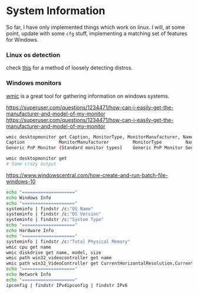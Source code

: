 # System Information
So far, I have only implemented things which work on linux. I will, at some point, update with some `cfg` stuff, implementing a matching set of features for Windows.

### Linux os detection
check [this](https://github.com/dylanaraps/neofetch/blob/master/neofetch#L937) for a method of loosely detecting distros.


### Windows monitors
[wmic](https://ss64.com/nt/wmic.html) is a great tool for gathering information on windows systems.

https://superuser.com/questions/1234471/how-can-i-easily-get-the-manufacturer-and-model-of-my-monitor
https://superuser.com/questions/1234471/how-can-i-easily-get-the-manufacturer-and-model-of-my-monitor

```sh
wmic desktopmonitor get Caption, MonitorType, MonitorManufacturer, Name
Caption             MonitorManufacturer         MonitorType         Name
Generic PnP Monitor (Standard monitor types)    Generic PnP Monitor Generic PnP Monitor
```

```sh
wmic desktopmonitor get
# Some crazy output
```

https://www.windowscentral.com/how-create-and-run-batch-file-windows-10
```sh
echo "===================="
echo Windows Info
echo "===================="
systeminfo | findstr /c:"OS Name"
systeminfo | findstr /c:"OS Version"
systeminfo | findstr /c:"System Type"
echo "===================="
echo Hardware Info
echo "===================="
systeminfo | findstr /c:"Total Physical Memory"
wmic cpu get name
wmic diskdrive get name, model, size
wmic path win32_videocontroller get name
wmic path win32_VideoController get CurrentHorizontalResolution,CurrentVerticalResolution
echo "===================="
echo Network Info
echo "===================="
ipconfig | findstr IPv4ipconfig | findstr IPv6
```
